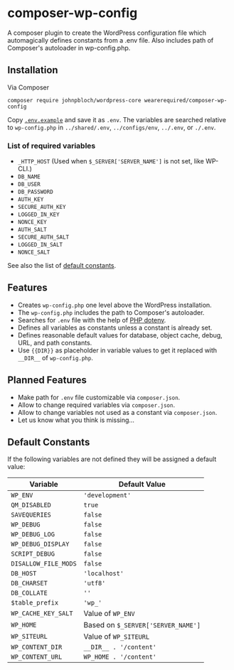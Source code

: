 # composer-wp-config

A composer plugin to create the WordPress configuration file which automagically defines constants from a .env file. Also includes path of Composer's autoloader in wp-config.php.

## Installation

Via Composer

```
composer require johnpbloch/wordpress-core wearerequired/composer-wp-config
```

Copy [`.env.example`](res/.env.example) and save it as `.env`. The variables are searched relative to `wp-config.php` in `../shared/.env`, `../configs/env`, `../.env`, or `./.env`.

### List of required variables

* `_HTTP_HOST` (Used when `$_SERVER['SERVER_NAME']` is not set, like WP-CLI.)
* `DB_NAME`
* `DB_USER`
* `DB_PASSWORD`
* `AUTH_KEY`
* `SECURE_AUTH_KEY`
* `LOGGED_IN_KEY`
* `NONCE_KEY`
* `AUTH_SALT`
* `SECURE_AUTH_SALT`
* `LOGGED_IN_SALT`
* `NONCE_SALT`

See also the list of [default constants](#default-constants).

## Features
* Creates `wp-config.php` one level above the WordPress installation.
* The `wp-config.php` includes the path to Composer's autoloader.
* Searches for `.env` file with the help of [PHP dotenv](https://github.com/vlucas/phpdotenv).
* Defines all variables as constants unless a constant is already set.
* Defines reasonable default values for database, object cache, debug, URL, and path constants.
* Use `{{DIR}}` as placeholder in variable values to get it replaced with `__DIR__` of `wp-config.php`.

## Planned Features

* Make path for `.env` file customizable via `composer.json`.
* Allow to change required variables via `composer.json`.
* Allow to change variables not used as a constant via `composer.json`.
* Let us know what you think is missing…


## Default Constants

If the following variables are not defined they will be assigned a default value:

| Variable | Default Value |
|--------------------|------------------------------------|
| `WP_ENV` | `'development'` |
| `QM_DISABLED` | `true` |
| `SAVEQUERIES` | `false` |
| `WP_DEBUG` | `false` |
| `WP_DEBUG_LOG` | `false` |
| `WP_DEBUG_DISPLAY` | `false` |
| `SCRIPT_DEBUG` | `false` |
| `DISALLOW_FILE_MODS` | `false` |
| `DB_HOST` | `'localhost'` |
| `DB_CHARSET` | `'utf8'` |
| `DB_COLLATE` | `''` |
| `$table_prefix` | `'wp_'` |
| `WP_CACHE_KEY_SALT` | Value of `WP_ENV` |
| `WP_HOME` | Based on `$_SERVER['SERVER_NAME']` |
| `WP_SITEURL` |  Value of `WP_SITEURL` |
| `WP_CONTENT_DIR` | `__DIR__ . '/content'` |
| `WP_CONTENT_URL` | `WP_HOME . '/content'` |